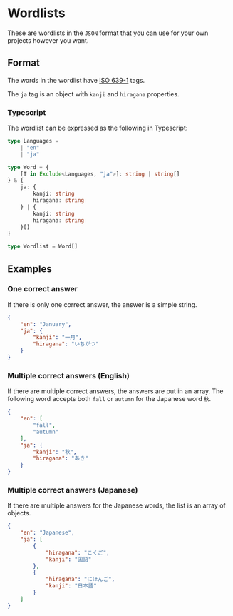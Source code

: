 # Wordlists

These are wordlists in the `JSON` format that you can use for your own projects however you want.

## Format

The words in the wordlist have [ISO 639-1](https://en.wikipedia.org/wiki/List_of_ISO_639-1_codes) tags.

The `ja` tag is an object with `kanji` and `hiragana` properties.

### Typescript

The wordlist can be expressed as the following in Typescript:

```ts
type Languages =
    | "en"
    | "ja"

type Word = {
    [T in Exclude<Languages, "ja">]: string | string[]
} & {
    ja: {
        kanji: string
        hiragana: string
    } | {
        kanji: string
        hiragana: string
    }[]
}

type Wordlist = Word[]
```

## Examples

### One correct answer

If there is only one correct answer, the answer is a simple string.

```json
{
    "en": "January",
    "ja": {
        "kanji": "一月",
        "hiragana": "いちがつ"
    }
}
```

### Multiple correct answers (English)

If there are multiple correct answers, the answers are put in an array. The following word accepts both `fall` or `autumn` for the Japanese word `秋`.

```json
{
    "en": [
        "fall",
        "autumn"
    ],
    "ja": {
        "kanji": "秋",
        "hiragana": "あき"
    }
}
```

### Multiple correct answers (Japanese)

If there are multiple answers for the Japanese words, the list is an array of objects.

```json
{
    "en": "Japanese",
    "ja": [
        {
            "hiragana": "こくご",
            "kanji": "国語"
        },
        {
            "hiragana": "にほんご",
            "kanji": "日本語"
        }
    ]
}
```
